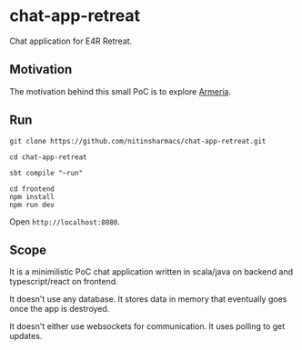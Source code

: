 # chat-app-retreat

Chat application for E4R Retreat.

## Motivation

The motivation behind this small PoC is to explore [Armeria](https://armeria.dev/).

## Run

```
git clone https://github.com/nitinsharmacs/chat-app-retreat.git

cd chat-app-retreat

sbt compile "~run"

cd frontend
npm install
npm run dev
```

Open `http://localhost:8080`.

## Scope

It is a minimilistic PoC chat application written in scala/java on backend and typescript/react on frontend.

It doesn't use any database. It stores data in memory that eventually goes once the app is destroyed.

It doesn't either use websockets for communication. It uses polling to get updates.
